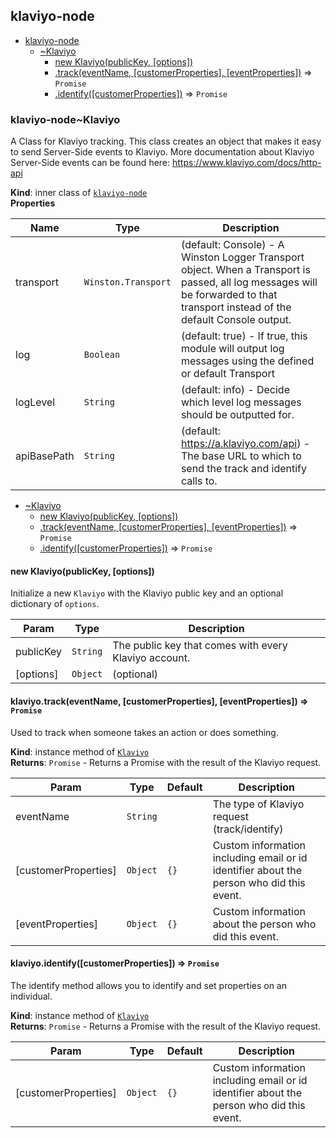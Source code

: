<a name="module_klaviyo-node"></a>

## klaviyo-node

* [klaviyo-node](#module_klaviyo-node)
    * [~Klaviyo](#module_klaviyo-node..Klaviyo)
        * [new Klaviyo(publicKey, [options])](#new_module_klaviyo-node..Klaviyo_new)
        * [.track(eventName, [customerProperties], [eventProperties])](#module_klaviyo-node..Klaviyo+track) ⇒ <code>Promise</code>
        * [.identify([customerProperties])](#module_klaviyo-node..Klaviyo+identify) ⇒ <code>Promise</code>

<a name="module_klaviyo-node..Klaviyo"></a>

### klaviyo-node~Klaviyo
A Class for Klaviyo tracking. This class creates an object that
makes it easy to send Server-Side events to Klaviyo. More
documentation about Klaviyo Server-Side events can be found
here: https://www.klaviyo.com/docs/http-api

**Kind**: inner class of [<code>klaviyo-node</code>](#module_klaviyo-node)  
**Properties**

| Name | Type | Description |
| --- | --- | --- |
| transport | <code>Winston.Transport</code> | (default: Console) - A       Winston Logger Transport object. When a Transport is passed, all       log messages will be forwarded to that transport instead of the       default Console output. |
| log | <code>Boolean</code> | (default: true) - If true, this module       will output log messages using the defined or default Transport |
| logLevel | <code>String</code> | (default: info) - Decide which level       log messages should be outputted for. |
| apiBasePath | <code>String</code> | (default: https://a.klaviyo.com/api) -       The base URL to which to send the track and identify calls to. |


* [~Klaviyo](#module_klaviyo-node..Klaviyo)
    * [new Klaviyo(publicKey, [options])](#new_module_klaviyo-node..Klaviyo_new)
    * [.track(eventName, [customerProperties], [eventProperties])](#module_klaviyo-node..Klaviyo+track) ⇒ <code>Promise</code>
    * [.identify([customerProperties])](#module_klaviyo-node..Klaviyo+identify) ⇒ <code>Promise</code>

<a name="new_module_klaviyo-node..Klaviyo_new"></a>

#### new Klaviyo(publicKey, [options])
Initialize a new `Klaviyo` with the Klaviyo public key and an
optional dictionary of `options`.


| Param | Type | Description |
| --- | --- | --- |
| publicKey | <code>String</code> | The public key that comes with every Klaviyo account. |
| [options] | <code>Object</code> | (optional) |

<a name="module_klaviyo-node..Klaviyo+track"></a>

#### klaviyo.track(eventName, [customerProperties], [eventProperties]) ⇒ <code>Promise</code>
Used to track when someone takes an action or does something.

**Kind**: instance method of [<code>Klaviyo</code>](#module_klaviyo-node..Klaviyo)  
**Returns**: <code>Promise</code> - Returns a Promise with the result of the Klaviyo
    request.  

| Param | Type | Default | Description |
| --- | --- | --- | --- |
| eventName | <code>String</code> |  | The type of Klaviyo request (track/identify) |
| [customerProperties] | <code>Object</code> | <code>{}</code> | Custom information     including email or id identifier about the person     who did this event. |
| [eventProperties] | <code>Object</code> | <code>{}</code> | Custom information about the person who did this event. |

<a name="module_klaviyo-node..Klaviyo+identify"></a>

#### klaviyo.identify([customerProperties]) ⇒ <code>Promise</code>
The identify method allows you to identify and set properties on
an individual.

**Kind**: instance method of [<code>Klaviyo</code>](#module_klaviyo-node..Klaviyo)  
**Returns**: <code>Promise</code> - Returns a Promise with the result of the Klaviyo
    request.  

| Param | Type | Default | Description |
| --- | --- | --- | --- |
| [customerProperties] | <code>Object</code> | <code>{}</code> | Custom information     including email or id identifier about the person     who did this event. |

